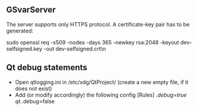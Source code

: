 ## GSvarServer

The server supports only HTTPS protocol. A certificate-key pair has to be generated:

sudo openssl req -x509 -nodes -days 365 -newkey rsa:2048 -keyout dev-selfsigned.key -out dev-selfsigned.crt\n

## Qt debug statements
- Open qtlogging.ini in /etc/xdg/QtProject/ (create a new empty file, if it does not exist)
- Add (or modify accordingly) the following config
[Rules]
*.debug=true
qt.*.debug=false
